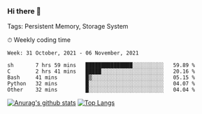 ### Hi there 👋

Tags: Persistent Memory, Storage System

<!--

[![Anurag's github stats](https://github-readme-stats.vercel.app/api?username=wwyf)](https://github.com/anuraghazra/github-readme-stats)

[![Anurag's github stats](https://github-readme-stats.vercel.app/api?username=wwyf&count_private=true)](https://github.com/anuraghazra/github-readme-stats)


[![Top Langs](https://github-readme-stats.vercel.app/api/top-langs/?username=wwyf&count_private=true&&hide=jupyter%20notebook,html)](https://github.com/anuraghazra/github-readme-stats)



-->


⏱ Weekly coding time

<!--START_SECTION:waka-->
```text
Week: 31 October, 2021 - 06 November, 2021

sh       7 hrs 59 mins   ███████████████░░░░░░░░░░   59.89 % 
C        2 hrs 41 mins   █████░░░░░░░░░░░░░░░░░░░░   20.16 % 
Bash     41 mins         █▒░░░░░░░░░░░░░░░░░░░░░░░   05.15 % 
Python   32 mins         █░░░░░░░░░░░░░░░░░░░░░░░░   04.07 % 
Other    32 mins         █░░░░░░░░░░░░░░░░░░░░░░░░   04.04 % 
```
<!--END_SECTION:waka-->



[![Anurag's github stats](https://github-readme-stats.vercel.app/api?username=wwyf&count_private=true&show_icons=true&hide_border=true)](https://github.com/anuraghazra/github-readme-stats) [![Top Langs](https://github-readme-stats.vercel.app/api/top-langs/?username=wwyf&count_private=true&hide=jupyter%20notebook,html,OpenEdge%20ABL&langs_count=10&layout=compact&hide_border=true)](https://github.com/anuraghazra/github-readme-stats)

<!--

[![willianrod's wakatime stats](https://github-readme-stats.vercel.app/api/wakatime?username=wwyf)](https://github.com/anuraghazra/github-readme-stats)


-->
